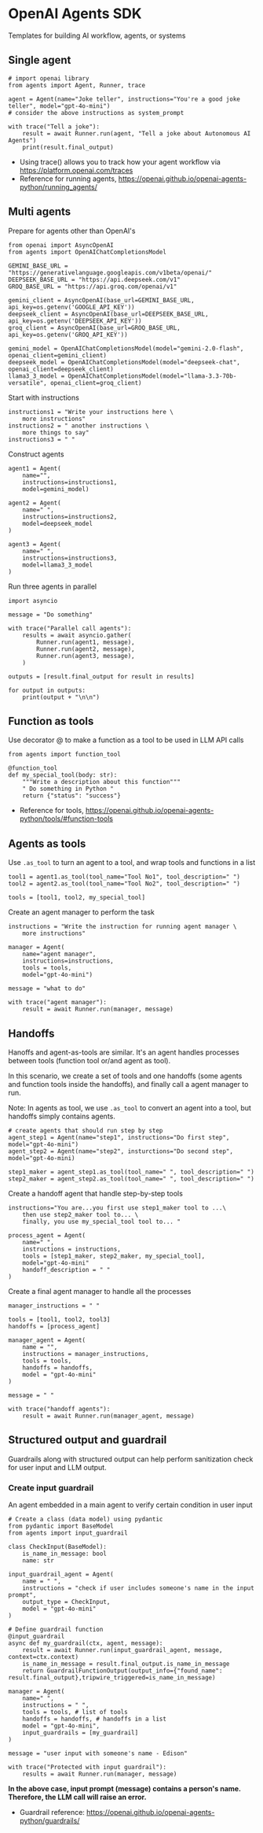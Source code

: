 # OpenAI Agents SDK

Templates for building AI workflow, agents, or systems 

## Single agent
```{code-block} python
# import openai library
from agents import Agent, Runner, trace

agent = Agent(name="Joke teller", instructions="You're a good joke teller", model="gpt-4o-mini")
# consider the above instructions as system_prompt

with trace("Tell a joke"):
    result = await Runner.run(agent, "Tell a joke about Autonomous AI Agents")
    print(result.final_output)
```
- Using trace() allows you to track how your agent workflow via https://platform.openai.com/traces 
- Reference for running agents, https://openai.github.io/openai-agents-python/running_agents/

## Multi agents

Prepare for agents other than OpenAI's
```{code-block} python
from openai import AsyncOpenAI
from agents import OpenAIChatCompletionsModel

GEMINI_BASE_URL = "https://generativelanguage.googleapis.com/v1beta/openai/"
DEEPSEEK_BASE_URL = "https://api.deepseek.com/v1"
GROQ_BASE_URL = "https://api.groq.com/openai/v1"

gemini_client = AsyncOpenAI(base_url=GEMINI_BASE_URL, api_key=os.getenv('GOOGLE_API_KEY'))
deepseek_client = AsyncOpenAI(base_url=DEEPSEEK_BASE_URL, api_key=os.getenv('DEEPSEEK_API_KEY'))
groq_client = AsyncOpenAI(base_url=GROQ_BASE_URL, api_key=os.getenv('GROQ_API_KEY'))

gemini_model = OpenAIChatCompletionsModel(model="gemini-2.0-flash", openai_client=gemini_client)
deepseek_model = OpenAIChatCompletionsModel(model="deepseek-chat", openai_client=deepseek_client)
llama3_3_model = OpenAIChatCompletionsModel(model="llama-3.3-70b-versatile", openai_client=groq_client)
```

Start with instructions 
```{code-block} python
instructions1 = "Write your instructions here \
    more instructions"
instructions2 = " another instructions \
    more things to say"
instructions3 = " " 
```

Construct agents
```{code-block} python
agent1 = Agent(
    name="",
    instructions=instructions1, 
    model=gemini_model)

agent2 = Agent(
    name=" ",
    instructions=instructions2,
    model=deepseek_model
)

agent3 = Agent(
    name=" ",
    instructions=instructions3,
    model=llama3_3_model
)
```
Run three agents in parallel
```{code-block} python
import asyncio

message = "Do something"

with trace("Parallel call agents"):
    results = await asyncio.gather(
        Runner.run(agent1, message),
        Runner.run(agent2, message),
        Runner.run(agent3, message),
    )

outputs = [result.final_output for result in results]

for output in outputs:
    print(output + "\n\n")
```

## Function as tools

Use decorator @ to make a function as a tool to be used in LLM API calls
```{code-block} python
from agents import function_tool

@function_tool
def my_special_tool(body: str):
    """Write a description about this function"""
    " Do something in Python "
    return {"status": "success"}
```
- Reference for tools, https://openai.github.io/openai-agents-python/tools/#function-tools

## Agents as tools

Use `.as_tool` to turn an agent to a tool, and wrap tools and functions in a list
```{code-block} python
tool1 = agent1.as_tool(tool_name="Tool No1", tool_description=" ")
tool2 = agent2.as_tool(tool_name="Tool No2", tool_description=" ")

tools = [tool1, tool2, my_special_tool]
```

Create an agent manager to perform the task
```{code-block} python
instructions = "Write the instruction for running agent manager \
    more instructions"

manager = Agent(
    name="agent manager", 
    instructions=instructions, 
    tools = tools,
    model="gpt-4o-mini")

message = "what to do"

with trace("agent manager"):
    result = await Runner.run(manager, message)
```

## Handoffs

Hanoffs and agent-as-tools are similar. It's an agent handles processes between tools (function tool or/and agent as tool).

In this scenario, we create a set of tools and one handoffs (some agents and function tools inside the handoffs), and finally call a agent manager to run.

Note: In agents as tool, we use `.as_tool` to convert an agent into a tool, but handoffs simply contains agents. 

```{code-block} python
# create agents that should run step by step
agent_step1 = Agent(name="step1", instructions="Do first step", model="gpt-4o-mini")
agent_step2 = Agent(name="step2", insturctions="Do second step", model="gpt-4o-mini)

step1_maker = agent_step1.as_tool(tool_name=" ", tool_description=" ")
step2_maker = agent_step2.as_tool(tool_name=" ", tool_description=" ")
```

Create a handoff agent that handle step-by-step tools 
```{code-block} python
instructions="You are...you first use step1_maker tool to ...\
    then use step2_maker tool to... \ 
    finally, you use my_special_tool tool to... "

process_agent = Agent(
    name=" ",
    instructions = instructions,
    tools = [step1_maker, step2_maker, my_special_tool],
    model="gpt-4o-mini"
    handoff_description = " "
)
```

Create a final agent manager to handle all the processes
```{code-block} python
manager_instructions = " " 

tools = [tool1, tool2, tool3]
handoffs = [process_agent]

manager_agent = Agent(
    name = "",
    instructions = manager_instructions,
    tools = tools,
    handoffs = handoffs,
    model = "gpt-4o-mini"
)

message = " "

with trace("handoff agents"):
    result = await Runner.run(manager_agent, message)
```

## Structured output and guardrail

Guardrails along with structured output can help perform sanitization check for user input and LLM output.

### Create input guardrail

An agent embedded in a main agent to verify certain condition in user input

```{code-block} python
# Create a class (data model) using pydantic
from pydantic import BaseModel
from agents import input_guardrail

class CheckInput(BaseModel):
    is_name_in_message: bool
    name: str

input_guardrail_agent = Agent(
    name = " ",
    instructions = "check if user includes someone's name in the input prompt",
    output_type = CheckInput,
    model = "gpt-4o-mini"
)

# Define guardrail function
@input_guardrail
async def my_guardrail(ctx, agent, message):
    result = await Runner.run(input_guardrail_agent, message, context=ctx.context)
    is_name_in_message = result.final_output.is_name_in_message
    return GuardrailFunctionOutput(output_info={"found_name": result.final_output},tripwire_triggered=is_name_in_message)
```

```{code-block} python
manager = Agent(
    name=" ",
    instructions = " ",
    tools = tools, # list of tools
    handoffs = handoffs, # handoffs in a list
    model = "gpt-4o-mini",
    input_guardrails = [my_guardrail]
)

message = "user input with someone's name - Edison"

with trace("Protected with input guardrail"):
    results = await Runner.run(manager, message)
```

**In the above case, input prompt (message) contains a person's name. Therefore, the LLM call will raise an error.**

- Guardrail reference: https://openai.github.io/openai-agents-python/guardrails/